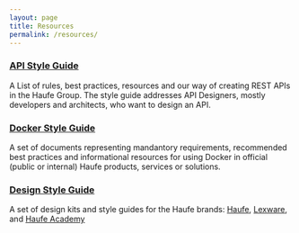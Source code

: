```yaml
---
layout: page
title: Resources
permalink: /resources/
---
```


### [API Style Guide](https://github.com/Haufe-Lexware/api-style-guide/blob/master/readme.md)
A List of rules, best practices, resources and our way of creating REST APIs in the Haufe Group. The style guide addresses API Designers, mostly developers and architects, who want to design an API.

### [Docker Style Guide](https://github.com/Haufe-Lexware/docker-style-guide/blob/master/README.md)
A set of documents representing mandantory requirements, recommended best practices and informational resources for using Docker in official (public or internal) Haufe products, services or solutions.

### [Design Style Guide](http://do.haufe-group.com/goodlooking-haufe/)
A set of design kits and style guides for the Haufe brands: [Haufe](http://do.haufe-group.com/goodlooking-haufe/), [Lexware](http://do.haufe-group.com/goodlooking-lexware/), and [Haufe Academy](http://do.haufe-group.com/goodlooking-haufe-akademie/)
